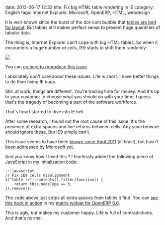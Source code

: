 date: 2013-06-17 12:32
title: Fix big HTML table rendering in IE
category: English
tags: Internet Explorer, Microsoft, OpenERP, HTML, webdesign

It is well-known since the burst of the dot-com bubble that [tables are bad for layout](http://en.wikipedia.org/wiki/Tableless_web_design). But tables still makes perfect sense to present huge quantities of tabular data.

The thing is, Internet Explorer can't cope with big HTML tables. So when it encounters a huge number of cells, IE9 starts to shift them randomly:

![](/uploads/2013/go-home-internet-explorer-you-are-drunk.png)

You can [go here to reproduce this issue](http://jsfiddle.net/kiranmn/kYRnV/).

I absolutely don't care about these issues. Life is short. I have better things to do than fixing IE bugs.

Still, at work, things are different. You're trading time for money. And it's up to your customer to choose what you should do with your time. I guess that's the tragedy of becoming a part of the software workforce.

That's how I started to dive into IE hell.

After some research, I found out the root cause of this issue. It's the presence of extra spaces and line returns between cells. Any sane browser should ignore these. But IE9 simply can't.

This issue seems to have been [known since April 2011](http://social.msdn.microsoft.com/Forums/en-US/iewebdevelopment/thread/28d78780-c95c-4c35-9695-237ebb912d90) (at least), but hasn't been addressed by Microsoft yet.

And you know how I fixed this ? I fearlessly added the following piece of JavaScript in my initialization code:

    :::javascript
    // Fix IE9 cells misalignment
    $("table tr").contents().filter(function() {
        return this.nodeType == 3;
    }).remove();

The code above just strips all extra spaces from tables it find. You can [see this hack in action](https://github.com/Smile-SA/smile_openerp_matrix_widget/commit/c9646dd344e6bc05d5b9f8d33bd3cd6116e1c0f3) in my [matrix widget for OpenERP 6.0](http://kevin.deldycke.com/2012/08/announcing-openerp-matrix-widget/).

This is ugly, but makes my customer happy. Life is full of contradictions. And that's normal.
